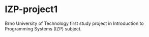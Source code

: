 # IZP-project1
Brno University of Technology first study project in Introduction to Programming Systems (IZP) subject.
